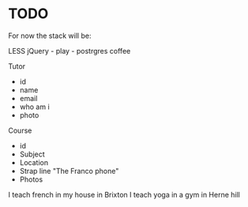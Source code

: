 TODO
====

For now the stack will be:

LESS
jQuery - play - postrgres
coffee


Tutor
- id
- name
- email
- who am i
- photo

Course
- id
- Subject
- Location
- Strap line "The Franco phone"
- Photos



I teach french in my house in Brixton
I teach yoga in a gym in Herne hill